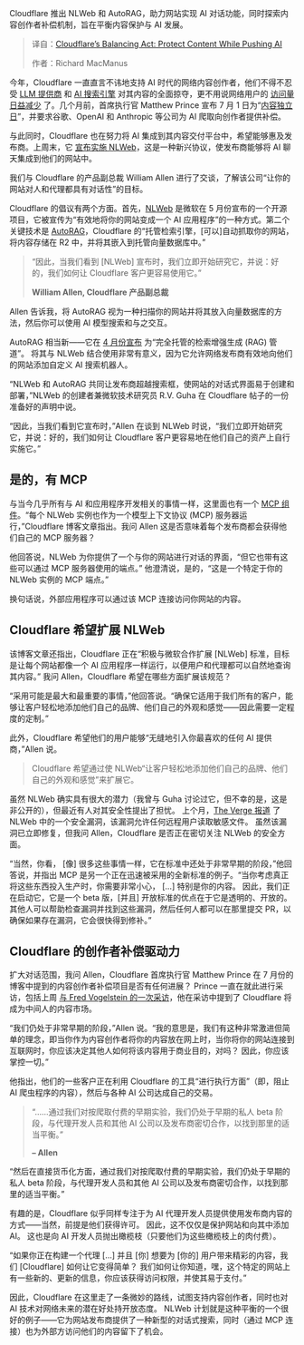 
<!--
title: Cloudflare的平衡术：保护内容，推进AI
cover: https://cdn.thenewstack.io/media/2025/09/9783e2cc-fellipe-ditadi-rvy2h0nm0-i-unsplashb.jpg
summary: Cloudflare 推出 NLWeb 和 AutoRAG，助力网站实现 AI 对话功能，同时探索内容创作者补偿机制，旨在平衡内容保护与 AI 发展。
-->

Cloudflare 推出 NLWeb 和 AutoRAG，助力网站实现 AI 对话功能，同时探索内容创作者补偿机制，旨在平衡内容保护与 AI 发展。

> 译自：[Cloudflare’s Balancing Act: Protect Content While Pushing AI](https://thenewstack.io/cloudflares-balancing-act-protect-content-while-pushing-ai/)
> 
> 作者：Richard MacManus

今年，Cloudflare 一直直言不讳地支持 AI 时代的网络内容创作者，他们不得不忍受 [LLM 提供商](https://thenewstack.io/gpt-5-a-choose-your-own-adventure-for-frontend-developers/) 和 [AI 搜索引擎](https://thenewstack.io/is-ai-the-ultimate-version-of-google-as-larry-page-wanted/) 对其内容的全面掠夺，更不用说网络用户的 [访问量日益减少](https://thenewstack.io/google-ai-overviews-and-citations-tips-for-web-publishers/) 了。几个月前，首席执行官 Matthew Prince 宣布 7 月 1 日为“[内容独立日](https://blog.cloudflare.com/content-independence-day-no-ai-crawl-without-compensation/)”，并要求谷歌、OpenAI 和 Anthropic 等公司为 AI 爬取向创作者提供补偿。

与此同时，Cloudflare 也在努力将 AI 集成到其内容交付平台中，希望能够惠及发布商。上周末，它 [宣布实施 NLWeb](https://blog.cloudflare.com/conversational-search-with-nlweb-and-autorag/)，这是一种新兴协议，使发布商能够将 AI 聊天集成到他们的网站中。

我们与 Cloudflare 的产品副总裁 William Allen 进行了交谈，了解该公司“让你的网站对人和代理都具有对话性”的目标。

Cloudflare 的倡议有两个方面。首先，[NLWeb](https://github.com/nlweb-ai/) 是微软在 5 月份宣布的一个开源项目，它被宣传为“有效地将你的网站变成一个 AI 应用程序”的一种方式。第二个关键技术是 [AutoRAG](https://developers.cloudflare.com/autorag/)，Cloudflare 的“托管检索引擎，[可以]自动抓取你的网站，将内容存储在 R2 中，并将其嵌入到托管向量数据库中。”

> “因此，当我们看到 [NLWeb] 宣布时，我们立即开始研究它，并说：好的，我们如何让 Cloudflare 客户更容易使用它。”
> 
> **William Allen, Cloudflare 产品副总裁**

Allen 告诉我，将 AutoRAG 视为一种扫描你的网站并将其放入向量数据库的方法，然后你可以使用 AI 模型搜索和与之交互。

AutoRAG 相当新——它在 [4 月份宣布](https://blog.cloudflare.com/introducing-autorag-on-cloudflare/) 为“完全托管的检索增强生成 (RAG) 管道”。 将其与 NLWeb 结合使用非常有意义，因为它允许网络发布商有效地向他们的网站添加自定义 AI 搜索机器人。

“NLWeb 和 AutoRAG 共同让发布商超越搜索框，使网站的对话式界面易于创建和部署，”NLWeb 的创建者兼微软技术研究员 R.V. Guha 在 Cloudflare 帖子的一份准备好的声明中说。

“因此，当我们看到它宣布时，”Allen 在谈到 NLWeb 时说，“我们立即开始研究它，并说：好的，我们如何让 Cloudflare 客户更容易地在他们自己的资产上自行实施它。”

## 是的，有 MCP

与当今几乎所有与 AI 和应用程序开发相关的事情一样，这里面也有一个 [MCP 组件](https://thenewstack.io/mcp-the-missing-link-between-ai-agents-and-apis/)。“每个 NLWeb 实例也作为一个模型上下文协议 (MCP) 服务器运行，”Cloudflare 博客文章指出。我问 Allen 这是否意味着每个发布商都会获得他们自己的 MCP 服务器？

他回答说，NLWeb 为你提供了一个与你的网站进行对话的界面，“但它也带有这些可以通过 MCP 服务器使用的端点。” 他澄清说，是的，“这是一个特定于你的 NLWeb 实例的 MCP 端点。”

换句话说，外部应用程序可以通过该 MCP 连接访问你网站的内容。

## Cloudflare 希望扩展 NLWeb

该博客文章还指出，Cloudflare 正在“积极与微软合作扩展 [NLWeb] 标准，目标是让每个网站都像一个 AI 应用程序一样运行，以便用户和代理都可以自然地查询其内容。” 我问 Allen，Cloudflare 希望在哪些方面扩展该规范？

“采用可能是最大和最重要的事情，”他回答说。“确保它适用于我们所有的客户，能够让客户轻松地添加他们自己的品牌、他们自己的外观和感觉——因此需要一定程度的定制。”

此外，Cloudflare 希望他们的用户能够“无缝地引入你最喜欢的任何 AI 提供商，”Allen 说。

> Cloudflare 希望通过使 NLWeb“让客户轻松地添加他们自己的品牌、他们自己的外观和感觉”来扩展它。

虽然 NLWeb 确实具有很大的潜力（我曾与 Guha 讨论过它，但不幸的是，这是非公开的），但最近有人对其安全性提出了担忧。 上个月，[The Verge 报道](https://www.theverge.com/news/719617/microsoft-nlweb-security-flaw-agentic-web) 了 NLWeb 中的一个安全漏洞，该漏洞允许任何远程用户读取敏感文件。 虽然该漏洞已立即修复，但我问 Allen，Cloudflare 是否正在密切关注 NLWeb 的安全方面。

“当然，你看， [像] 很多这些事情一样，它在标准中还处于非常早期的阶段，”他回答说，并指出 MCP 是另一个正在迅速被采用的全新标准的例子。“当你考虑真正将这些东西投入生产时，你需要非常小心， […] 特别是你的内容。 因此，我们正在启动它，它是一个 beta 版，[并且] 开放标准的优点在于它是透明的、开放的。 其他人可以帮助检查漏洞并找到这些漏洞，然后任何人都可以在那里提交 PR，以确保如果存在漏洞，它会很快得到修补。”

## Cloudflare 的创作者补偿驱动力

扩大对话范围，我问 Allen，Cloudflare 首席执行官 Matthew Prince 在 7 月份的博客中提到的内容创作者补偿项目是否有任何进展？ Prince 一直在就此进行采访，包括上周 [与 Fred Vogelstein 的一次采访](https://crazystupidtech.com/2025/08/30/cloudflares-ceo-wants-to-save-the-web-from-ais-oligarchs-heres-why-his-plan-isnt-crazy/)，他在采访中提到了 Cloudflare 将成为中间人的内容市场。

“我们仍处于非常早期的阶段，”Allen 说。“我的意思是，我们有这种非常激进但简单的理念，即当你作为内容创作者将你的内容放在网上时，当你将你的网站连接到互联网时，你应该决定其他人如何将该内容用于商业目的，对吗？ 因此，你应该掌控一切。”

他指出，他们的一些客户正在利用 Cloudflare 的工具“进行执行方面”（即，阻止 AI 爬虫程序的内容），然后与各种 AI 公司达成自己的交易。

> “……通过我们对按爬取付费的早期实验，我们仍处于早期的私人 beta 阶段，与代理开发人员和其他 AI 公司以及发布商密切合作，以找到那里的适当平衡。”
> 
> **– Allen**

“然后在直接货币化方面，通过我们对按爬取付费的早期实验，我们仍处于早期的私人 beta 阶段，与代理开发人员和其他 AI 公司以及发布商密切合作，以找到那里的适当平衡。”

有趣的是，Cloudflare 似乎同样专注于为 AI 代理开发人员提供使用发布商内容的方式——当然，前提是他们获得许可。 因此，这不仅仅是保护网站和向其中添加 AI。 这也是向 AI 开发人员抛出橄榄枝（只要他们为这些橄榄枝上的肉付费）。

“如果你正在构建一个代理 […] 并且 [你] 想要为 [你的] 用户带来精彩的内容，我们 [Cloudflare] 如何让它变得简单？ 我们如何让你知道，嘿，这个特定的网站上有一些新的、更新的信息，你应该获得访问权限，并使其易于支付。”

因此，Cloudflare 在这里走了一条微妙的路线，试图支持内容创作者，同时也对 AI 技术对网络未来的潜在好处持开放态度。 NLWeb 计划就是这种平衡的一个很好的例子——它为网站发布商提供了一种新型的对话式搜索，同时（通过 MCP 连接）也为外部方访问他们的内容留下了机会。